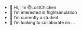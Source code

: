- 👋 Hi, I’m @LostChicken
- 👀 I’m interested in flightsimulation
- 🌱 I’m currently a student
- 💞️ I’m looking to collaborate on ...


<!---
LostChicken/LostChicken is a ✨ special ✨ repository because its `README.md` (this file) appears on your GitHub profile.
You can click the Preview link to take a look at your changes.
--->
